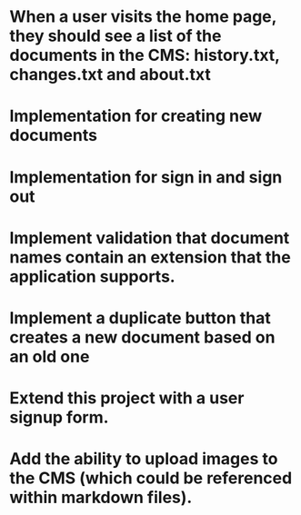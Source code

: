 # When a user visits the home page, they should see a list of the documents in the CMS: history.txt, changes.txt and about.txt

<!-- - Each document within the CMS will have a name that includes an extension. -->
<!-- - This extension will determine how the contents of the page are displayed in -->
<!--   later steps. -->
<!---->
<!---->
<!-- 1. make the `public` directory -->
<!-- 2. make the appropriate files in that directory -->
<!-- 3. create a layout for the home page -->
<!-- 4. display the files in the public directory on as an unordered list on the home page -->

# Implementation for creating new documents

<!-- - When a user views the index page, they should see a link that says "New Document": -->
<!--   1. add a link to index view, that allow for creating a new document -->
<!-- - When a user clicks the "New Document" link, they should be taken to a page with a text input labeled "Add a new document:" and a submit button labeled "Create": -->
<!-- - When a user enters a document name and clicks "Create", they should be redirected to the index page. The name they entered in the form should now appear in the file list. They should see a message that says "$FILENAME was created.", where $FILENAME is the name of the document just created: -->
<!-- -  If a user attempts to create a new document without a name, the form should be re-displayed and a message should say "A name is required.": -->

# Implementation for sign in and sign out

<!-- - When a signed-out user views the index page of the site, they should see a "Sign In" button. -->
<!--   1. add a sign in button to the index page, only if user is not signed in -->

<!-- - When a user clicks the "Sign In" button, they should be taken to a new page with a sign in form. The form should contain a text input labeled "Username" and a password input labeled "Password". The form should also contain a submit button labeled "Sign In": -->
<!---->
<!-- - When a user enters the username "admin" and password "secret" into the sign in form and clicks the "Sign In" button, they should be signed in and redirected to the index page. A message should display that says "Welcome!": -->
<!---->
<!-- - When a user enters any other username and password into the sign in form and clicks the "Sign In" button, the sign in form should be redisplayed and an error message "Invalid credentials" should be shown. The username they entered into the form should appear in the username input. -->
<!---->
<!-- - When a signed-in user views the index page, they should see a message at the bottom of the page that says "Signed in as $USERNAME.", followed by a button labeled "Sign Out". -->
<!---->
<!-- - When a signed-in user clicks this "Sign Out" button, they should be signed out of the application and redirected to the index page of the site. They should see a message that says "You have been signed out.". -->

# Implement validation that document names contain an extension that the application supports.

<!-- - when creating a new document: -->
<!--   - check the file extension -->
<!--   - if it's supported, allow it -->
<!--   - if it isn't, redisplay the page and inform the user of the error. -->

# Implement a duplicate button that creates a new document based on an old one

<!-- - create a duplicate button on the index view -->
<!-- - create a route /duplicate to post when button is clicked -->
<!-- - when call made to post /duplicate, create a new file in /data that is the same -->
<!-- as the original -->
<!--   - call new file $FILE_NAME.copy$COPY_NUMBER.extension -->
<!--   - SUBPROCCESS next_element_id -->
<!--     - check for filename -->
<!--       - if the name + copy + number exists, generate a new name with the number incremented -->
<!--       - if the name + copy already exists, generate a new name that is the same with the number number 2 added -->
<!--       - if the name + copy does not already exist, generate a new name with copy added -->
<!-- - redirect to index -->

# Extend this project with a user signup form.

<!-- 1. add a signup button to the index page -->
<!-- 2. when the button is clicked, direct the user to a page to view a sign up form -->
<!-- 3. the sign up form should contain fields for a username and a password -->
<!-- 4. when this form is submitted, those values should be added to the yaml file -->

# Add the ability to upload images to the CMS (which could be referenced within markdown files).

<!-- 1. Add link to index page, upload image -->
<!-- 2. add post request to upload image -->
<!-- 3. Add instructions to edit page, showing how to reference existing image file with relative link -->
<!-- 4. add ability to view images on new page with get request -->
<!-- 5. add ability to delete images -->
<!-- 6. also display list of current image files on edit page -->
<!-- 7. add tests -->
